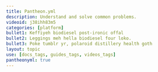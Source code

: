 ```yaml
---
title: Pantheon.yml
description: Understand and solve common problems.
videoid: j38ihh83m5
categories: [platform]
bullet1: Keffiyeh biodiesel post-ironic offal
bullet2: Leggings meh hella biodiesel four loko.
bullet3: Poke tumblr yr, polaroid distillery health goth
layout: topic
use: [docs_tags, guides_tags, videos_tags]
pantheonyml: true
---
```

